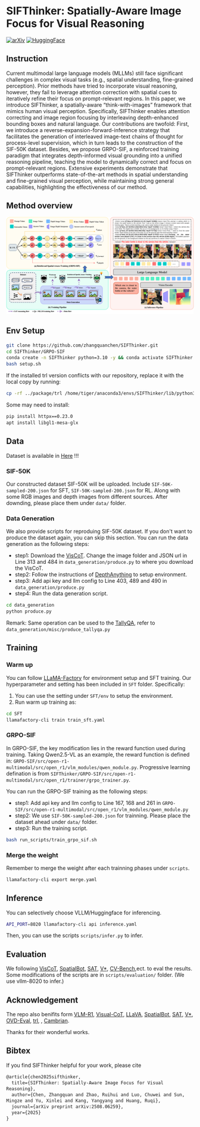 # SIFThinker: Spatially-Aware Image Focus for Visual Reasoning
[![arXiv](https://img.shields.io/badge/arXiv-PDF-red)](https://arxiv.org/abs/2508.06259)
[![HuggingFace](https://img.shields.io/badge/HuggingFace-Dataset-orange)](https://huggingface.co/datasets/jankin123/SIF-50K)

## Instruction
Current multimodal large language models (MLLMs) still face significant challenges in complex visual tasks (e.g., spatial understanding, fine-grained perception). Prior methods have tried to incorporate visual reasoning, however, they fail to leverage attention correction with spatial cues to iteratively refine their focus on prompt-relevant regions. In this paper, we introduce SIFThinker, a spatially-aware “think-with-images” framework that mimics human visual perception. Specifically, SIFThinker enables attention correcting and image region focusing by interleaving depth-enhanced bounding boxes and natural language. Our contributions are twofold: First, we introduce a reverse-expansion-forward-inference strategy that facilitates the generation of interleaved image-text chains of thought for process-level supervision, which in turn leads to the construction of the SIF-50K dataset. Besides, we propose GRPO-SIF, a reinforced training paradigm that integrates depth-informed visual grounding into a unified reasoning pipeline, teaching the model to dynamically correct and focus on prompt-relevant regions. Extensive experiments demonstrate that SIFThinker outperforms state-of-the-art methods in spatial understanding and fine-grained visual perception, while maintaining strong general capabilities, highlighting the effectiveness of our method.

## Method overview
<img src="assets/pipeline.png" alt="drawing" width="1000"/>

## Env Setup
```bash
git clone https://github.com/zhangquanchen/SIFThinker.git
cd SIFThinker/GRPO-SIF
conda create -n SIFThinker python=3.10 -y && conda activate SIFThinker
bash setup.sh
```
If the installed trl version conflicts with our repository, replace it with the local copy by running:
```bash
cp -rf ../package/trl /home/tiger/anaconda3/envs/SIFThinker/lib/python3.10/site-packages/
```
Some may need to install:
```bash
pip install httpx==0.23.0
apt install libgl1-mesa-glx
```

## Data
Dataset is available in [Here](https://huggingface.co/datasets/jankin123/SIF-50K) !!!
### SIF-50K
Our constructed dataset SIF-50K will be uploaded. Include `SIF-50K-sampled-200.json` for SFT, `SIF-50K-sampled-200.json` for RL. Along with some RGB images and depth images from different sources. After downding, please place them under `data/` folder.
### Data Generation
We also provide scripts for reproduing SIF-50K dataset. If you don't want to produce the dataset again, you can skip this section.
You can run the data generation as the following steps:
* step1: Download the [VisCoT](https://huggingface.co/datasets/deepcs233/Visual-CoT). Change the image folder and JSON url in Line 313 and 484 in `data_generation/produce.py` to where you download the VisCoT.
* step2: Follow the instructions of [DepthAnything](https://github.com/DepthAnything/Depth-Anything-V2) to setup environment.
* step3: Add api key and llm config to Line 403, 489 and 490 in `data_generation/produce.py`
* step4: Run the data generation script.
```bash
cd data_generation
python produce.py
```
Remark: Same operation can be used to the [TallyQA](ttps://github.com/manoja328/TallyQA_dataset), refer to `data_generation/misc/produce_tallyqa.py`

## Training
### Warm up
You can follow [LLaMA-Factory](https://github.com/hiyouga/LLaMA-Factory) for environment setup and SFT training. Our hyperparameter and setting has been included in `SFT` folder. Specifically:
1. You can use the setting under `SFT/env` to setup the environment.
2. Run warm up training as:
```bash
cd SFT
llamafactory-cli train train_sft.yaml
```

### GRPO-SIF
In GRPO-SIF, the key modification lies in the reward function used during training. 
Taking Qwen2.5-VL as an example, the reward function is defined in: `GRPO-SIF/src/open-r1-multimodal/src/open_r1/vlm_modules/qwen_module.py`.
Progressive learning defination is from `SIFThinker/GRPO-SIF/src/open-r1-multimodal/src/open_r1/trainer/grpo_trainer.py`.

You can run the GRPO-SIF training as the following steps:
* step1: Add api key and llm config to Line 167, 168 and 261 in `GRPO-SIF/src/open-r1-multimodal/src/open_r1/vlm_modules/qwen_module.py`
* step2: We use `SIF-50K-sampled-200.json` for trainning. Please place the dataset ahead under `data/` folder. 
* step3: Run the training script.
```bash
bash run_scripts/train_grpo_sif.sh
```

### Merge the weight
Remember to merge the weight after each trainning phases under `scripts`.
```bash
llamafactory-cli export merge.yaml
```

## Inference
You can selectively choose VLLM/Huggingface for inferencing.
```bash
API_PORT=8020 llamafactory-cli api inference.yaml
```
Then, you can use the scripts `scripts/infer.py` to infer.

## Evaluation
We following [VisCoT](https://github.com/deepcs233/Visual-CoT/tree/main), [SpatialBot](https://github.com/BAAI-DCAI/SpatialBot), [SAT](https://github.com/arijitray1993/SAT), [V*](https://github.com/penghao-wu/vstar?tab=readme-ov-file#evaluation), [CV-Bench](https://github.com/cambrian-mllm/cambrian#evaluation),ect. to eval the results. Some modifications of the scripts are in `scripts/evaluation/` folder. (We use vllm-8020 to infer.)

## Acknowledgement
The repo also benifits form [VLM-R1](https://github.com/om-ai-lab/VLM-R1), [Visual-CoT](https://github.com/deepcs233/Visual-CoT), [LLaVA](https://github.com/haotian-liu/LLaVA), [SpatialBot](https://github.com/BAAI-DCAI/SpatialBot), [SAT](https://github.com/arijitray1993/SAT), [V*](https://github.com/penghao-wu/vstar?tab=readme-ov-file#evaluation), [OVD-Eval](https://github.com/om-ai-lab/OVDEval), [trl](https://github.com/huggingface/trl), , [Cambrian](https://github.com/cambrian-mllm/cambrian).

Thanks for their wonderful works.

## Bibtex
If you find SIFThinker helpful for your work, please cite

```
@article{chen2025sifthinker,
  title={SIFThinker: Spatially-Aware Image Focus for Visual Reasoning},
  author={Chen, Zhangquan and Zhao, Ruihui and Luo, Chuwei and Sun, Mingze and Yu, Xinlei and Kang, Yangyang and Huang, Ruqi},
  journal={arXiv preprint arXiv:2508.06259},
  year={2025}
}
```
